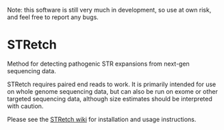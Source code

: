 Note: this software is still very much in development, so use at own risk, and feel free to report any bugs.

# STRetch

Method for detecting pathogenic STR expansions from next-gen sequencing data.

STRetch requires paired end reads to work. It is primarily intended for use on
whole genome sequencing data, but can also be run on exome or other targeted
sequencing data, although size estimates should be interpreted with caution.

Please see the [STRetch wiki](https://github.com/Oshlack/STRetch/wiki)
for installation and usage instructions.
